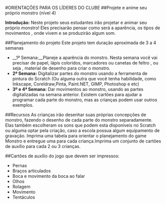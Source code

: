 #ORIENTAÇÕES PARA OS LÍDERES DO CLUBE
##Projete e anime seu próprio monstro (nível 4)

__Introdução:__
Neste projeto seus estudantes irão projetar e animar seu próprio monstro!
Eles precisarão pensar como será a aparência, os tipos de movimentos , onde vivem e se produzirão algum som.

##Planejamento do projeto
Este projeto tem duração aproximada de 3 a 4 semanas

* __1ª Semana:__Planeje a aparência do monstro. Nesta semana você vai precisar de papel, lápis coloridos, marcadores ou canetas de feltro , ou seja , material de desenho para criar o monstro.
* __2ª Semana:__ Digitalizar partes do monstro usando a ferramenta de pintura do Scratch (Ou alguma outra que você tenha habilidade, como Inkscape, Coreldraw,Pinta, Paint.NET, GIMP, Photoshop e etc) 
* __3º e 4ª Semana:__ Dar movimentos ao monstro, usando as partes digitalizadas na semana anterior. Existem cartões para ajudar a programar cada parte do monstro, mas as crianças podem usar outros exemplos.

##Recursos
As crianças irão desenhar suas próprias concepções de monstro, fazendo o desenho de cada parte do monstro separadamente. Elas também escolheram os sons que podem esta disponíveis no Scratch ou alguma optar pela criação, caso a escola possua algum equipamento de gravação.
Imprima uma tabela para orientar o planejamento do game Monstro e entregue uma para cada criança.Imprima  um conjunto de cartões de auxílio para cada 2 ou 3 crianças.


##Cartões de auxílio do jogo que devem ser impressos:

* Pernas
* Braços articulados
* Boca e movimento da boca ao falar 
* Olhos
* Rolagem
* Movimento
* Tentáculos
